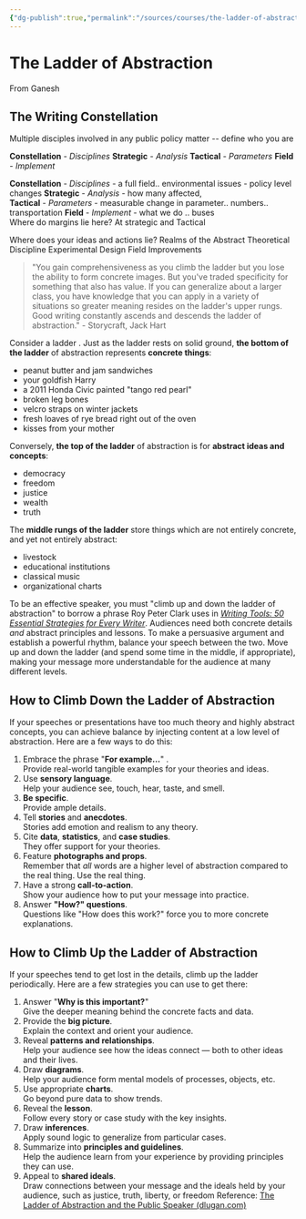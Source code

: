 ```yaml
---
{"dg-publish":true,"permalink":"/sources/courses/the-ladder-of-abstraction/"}
---
```



# The Ladder of Abstraction

From Ganesh
## The Writing Constellation
Multiple disciples involved in any public policy matter -- define who you are 

**Constellation** - *Disciplines*
**Strategic** - *Analysis*
**Tactical** - *Parameters*
**Field** - *Implement*

**Constellation** - *Disciplines* - a full field.. environmental issues - policy level changes
**Strategic** - *Analysis* - how many affected,  
**Tactical** - *Parameters* - measurable change in parameter.. numbers.. transportation 
**Field** - *Implement* - what we do .. buses  
Where do margins lie here? At strategic and Tactical 

Where does your ideas and actions lie?
Realms of the Abstract
Theoretical Discipline
Experimental Design
Field Improvements

> "You gain comprehensiveness as you climb the ladder but you lose the ability to form concrete images. But you've traded specificity for something that also has value. If you can generalize about a larger class, you have knowledge that you can apply in a variety of situations so greater meaning resides on the ladder's upper rungs. Good writing constantly ascends and descends the ladder of abstraction." - Storycraft, Jack Hart

Consider a ladder . Just as the ladder rests on solid ground, **the bottom of the ladder** of abstraction represents **concrete things**:

- peanut butter and jam sandwiches
- your goldfish Harry
- a 2011 Honda Civic painted "tango red pearl"
- broken leg bones
- velcro straps on winter jackets
- fresh loaves of rye bread right out of the oven
- kisses from your mother

Conversely, **the top of the ladder** of abstraction is for **abstract ideas and concepts**:

- democracy
- freedom
- justice
- wealth
- truth

The **middle rungs of the ladder** store things which are not entirely concrete, and yet not entirely abstract:

- livestock
- educational institutions
- classical music
- organizational charts

To be an effective speaker, you must "climb up and down the ladder of abstraction" to borrow a phrase Roy Peter Clark uses in [_Writing Tools: 50 Essential Strategies for Every Writer_](http://www.amazon.com/gp/product/0316014990/ref=as_li_ss_tl?ie=UTF8&camp=1789&creative=390957&creativeASIN=0316014990&linkCode=as2&tag=6mcite-20 "Examine book details"). Audiences need both concrete details *and* abstract principles and lessons. To make a persuasive argument and establish a powerful rhythm, balance your speech between the two. Move up and down the ladder (and spend some time in the middle, if appropriate), making your message more understandable for the audience at many different levels.

## How to Climb Down the Ladder of Abstraction

If your speeches or presentations have too much theory and highly abstract concepts, you can achieve balance by injecting content at a low level of abstraction. Here are a few ways to do this:

1. Embrace the phrase "**For example…**" .  
    Provide real-world tangible examples for your theories and ideas.
2. Use **sensory language**.  
    Help your audience see, touch, hear, taste, and smell.
3. **Be specific**.  
    Provide ample details.
4. Tell **stories** and **anecdotes**.  
    Stories add emotion and realism to any theory.
5. Cite **data**, **statistics**, and **case studies**.  
    They offer support for your theories.
6. Feature **photographs and props**.  
    Remember that *all* words are a higher level of abstraction compared to the real thing. Use the real thing.
7. Have a strong **call-to-action**.  
    Show your audience how to put your message into practice.
8. Answer **"How?" questions**.  
    Questions like "How does this work?" force you to more concrete explanations.

## How to Climb Up the Ladder of Abstraction

If your speeches tend to get lost in the details, climb up the ladder periodically. Here are a few strategies you can use to get there:

1. Answer "**Why is this important?**"  
    Give the deeper meaning behind the concrete facts and data.
2. Provide the **big picture**.  
    Explain the context and orient your audience.
3. Reveal **patterns and relationships**.  
    Help your audience see how the ideas connect — both to other ideas and their lives.
4. Draw **diagrams**.  
    Help your audience form mental models of processes, objects, etc.
5. Use appropriate **charts**.  
    Go beyond pure data to show trends.
6. Reveal the **lesson**.  
    Follow every story or case study with the key insights.
7. Draw **inferences**.  
    Apply sound logic to generalize from particular cases.
8. Summarize into **principles and guidelines**.  
    Help the audience learn from your experience by providing principles they can use.
9. Appeal to **shared ideals**.  
    Draw connections between your message and the ideals held by your audience, such as justice, truth, liberty, or freedom
Reference: [The Ladder of Abstraction and the Public Speaker (dlugan.com)](http://sixminutes.dlugan.com/ladder-abstraction/) 